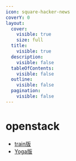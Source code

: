 ```yaml
---
icon: square-hacker-news
coverY: 0
layout:
  cover:
    visible: true
    size: full
  title:
    visible: true
  description:
    visible: false
  tableOfContents:
    visible: false
  outline:
    visible: false
  pagination:
    visible: false
---
```


# openstack

* [train版](openstack-train.md)
* [Yoga版](opestackyban-ovs-wang-luo-+ceph-hou-duan-ji-cheng-xiang-mu.md)

